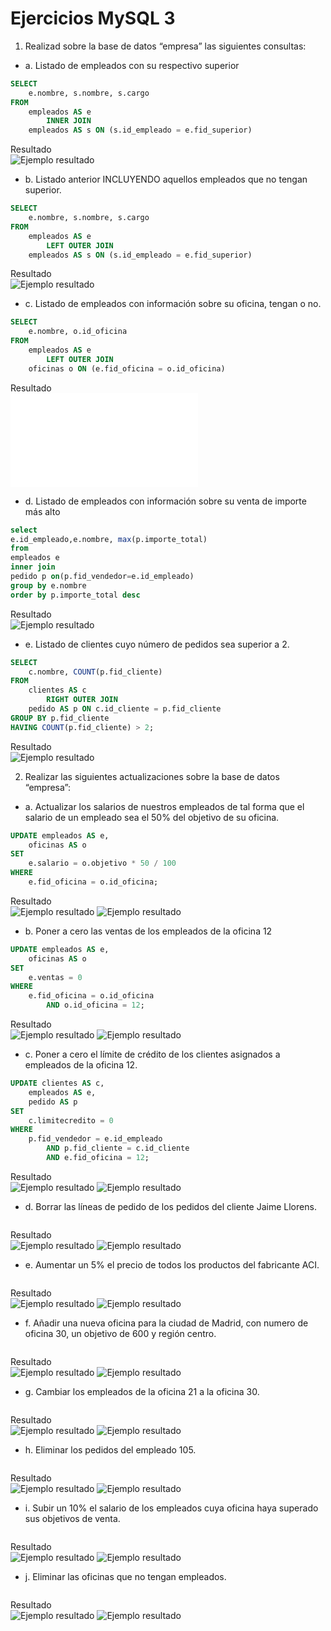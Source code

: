 # Ejercicios MySQL 3
1. Realizad sobre la base de datos “empresa” las siguientes consultas:
+ a. Listado de empleados con su respectivo superior
```sql
SELECT 
    e.nombre, s.nombre, s.cargo
FROM
    empleados AS e
        INNER JOIN
    empleados AS s ON (s.id_empleado = e.fid_superior)
```
Resultado<br> 
![Ejemplo resultado](images/result_1.a)

+ b. Listado anterior INCLUYENDO aquellos empleados que no tengan
superior.
```sql
SELECT 
    e.nombre, s.nombre, s.cargo
FROM
    empleados AS e
        LEFT OUTER JOIN
    empleados AS s ON (s.id_empleado = e.fid_superior)
```
Resultado<br> 
![Ejemplo resultado](images/result_1.b.PNG)

+ c. Listado de empleados con información sobre su oficina, tengan o no.
```sql
SELECT 
    e.nombre, o.id_oficina
FROM
    empleados AS e
        LEFT OUTER JOIN
    oficinas o ON (e.fid_oficina = o.id_oficina)
```
Resultado<br> 
![Ejemplo resultado](images/result_1.c)

+ d. Listado de empleados con información sobre su venta de importe más
alto
```sql
select
e.id_empleado,e.nombre, max(p.importe_total)
from 
empleados e
inner join
pedido p on(p.fid_vendedor=e.id_empleado)
group by e.nombre 
order by p.importe_total desc
```
Resultado<br> 
![Ejemplo resultado](images/result_1.d.PNG)

+ e. Listado de clientes cuyo número de pedidos sea superior a 2.
```sql
SELECT 
    c.nombre, COUNT(p.fid_cliente)
FROM
    clientes AS c
        RIGHT OUTER JOIN
    pedido AS p ON c.id_cliente = p.fid_cliente
GROUP BY p.fid_cliente
HAVING COUNT(p.fid_cliente) > 2;
```
Resultado<br> 
![Ejemplo resultado](images/result_1.e.PNG)

2. Realizar las siguientes actualizaciones sobre la base de datos “empresa”:
+ a. Actualizar los salarios de nuestros empleados de tal forma que el salario
de un empleado sea el 50% del objetivo de su oficina.
```sql
UPDATE empleados AS e,
    oficinas AS o 
SET 
    e.salario = o.objetivo * 50 / 100
WHERE
    e.fid_oficina = o.id_oficina;
```
Resultado<br> 
![Ejemplo resultado](images/result_2.a.antes.png)
![Ejemplo resultado](images/result_2.a.despues.png)

+ b. Poner a cero las ventas de los empleados de la oficina 12
```sql
UPDATE empleados AS e,
    oficinas AS o 
SET 
    e.ventas = 0
WHERE
    e.fid_oficina = o.id_oficina
        AND o.id_oficina = 12;
```
Resultado<br> 
![Ejemplo resultado](images/result_2.a.antes.png)
![Ejemplo resultado](images/result_2.b.despues.png)

+ c. Poner a cero el límite de crédito de los clientes asignados a empleados de la oficina 12.
```sql
UPDATE clientes AS c,
    empleados AS e,
    pedido AS p 
SET 
    c.limitecredito = 0
WHERE
    p.fid_vendedor = e.id_empleado
        AND p.fid_cliente = c.id_cliente
        AND e.fid_oficina = 12;
```
Resultado<br> 
![Ejemplo resultado](images/result_2.c.antes.png)
![Ejemplo resultado](images/result_2.c.despues.png)

+ d. Borrar las líneas de pedido de los pedidos del cliente Jaime Llorens.
```sql

```
Resultado<br> 
![Ejemplo resultado](images/result_2.c.antes.png)
![Ejemplo resultado](images/result_2.c.despues.png)

+ e. Aumentar un 5% el precio de todos los productos del fabricante ACI.
```sql

```
Resultado<br> 
![Ejemplo resultado](images/result_2.c.antes.png)
![Ejemplo resultado](images/result_2.c.despues.png)

+ f. Añadir una nueva oficina para la ciudad de Madrid, con numero de oficina 30, un objetivo de 600 y región centro.
```sql

```
Resultado<br> 
![Ejemplo resultado](images/result_2.c.antes.png)
![Ejemplo resultado](images/result_2.c.despues.png)

+ g. Cambiar los empleados de la oficina 21 a la oficina 30.
```sql

```
Resultado<br> 
![Ejemplo resultado](images/result_2.c.antes.png)
![Ejemplo resultado](images/result_2.c.despues.png)

+ h. Eliminar los pedidos del empleado 105.
```sql

```
Resultado<br> 
![Ejemplo resultado](images/result_2.c.antes.png)
![Ejemplo resultado](images/result_2.c.despues.png)

+ i. Subir un 10% el salario de los empleados cuya oficina haya superado sus objetivos de venta.
```sql

```
Resultado<br> 
![Ejemplo resultado](images/result_2.c.antes.png)
![Ejemplo resultado](images/result_2.c.despues.png)

+ j. Eliminar las oficinas que no tengan empleados.
```sql

```
Resultado<br> 
![Ejemplo resultado](images/result_2.c.antes.png)
![Ejemplo resultado](images/result_2.c.despues.png)